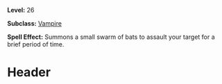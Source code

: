 <!-- TITLE: Spell: Call Vampire Bat Swarm -->
<!-- SUBTITLE:  -->

**Level:** 26

**Subclass:** [Vampire](vampire)

**Spell Effect:** Summons a small swarm of bats to assault your target for a brief period of time.

# Header